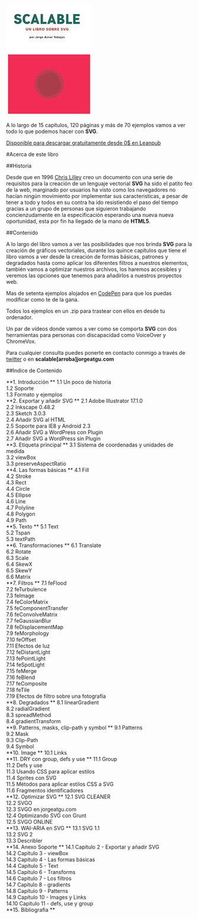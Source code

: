 ![portada de Scalable, un libro sobre SVG](https://github.com/jorgeatgu/scalable/blob/master/portada-scalable.png)

A lo largo de 15 capítulos, 120 páginas y más de 70 ejemplos vamos a ver todo lo que podemos hacer con **SVG**.

[Disponible para descargar gratuitamente desde 0$ en Leanpub](https://leanpub.com/scalable/)


#Acerca de este libro

##Historia

Desde que en 1996 [Chris Lilley](https://twitter.com/svgeesus) creo un documento con una serie de requisitos para la creación de un lenguaje vectorial **SVG** ha sido el patito feo de la web, marginado por usuarios ha visto como los navegadores no hacían ningún movimiento por implementar sus caracteristicas, a pesar de tener a todo y todos en su contra ha ido resistiendo el paso del tiempo gracias a un grupo de personas que siguieron trabajando concienzudamente en la especificación esperando una nueva nueva oportunidad, esta por fin ha llegado de la mano de **HTML5**.

##Contenido

A lo largo del libro vamos a ver las posibilidades que nos brinda **SVG** para la creación de gráficos vectoriales, durante los quince capítulos que tiene el libro vamos a ver desde la creación de formas básicas, patrones y degradados hasta como aplicar los diferentes filtros a nuestros elementos, también vamos a optimizar nuestros archivos, los haremos accesibles y veremos las opciones que tenemos para añadirlos a nuestros proyectos web.

Mas de setenta ejemplos alojados en [CodePen](http://codepen.io/collection/Gvcwd/) para que los puedas modificar como te de la gana.

Todos los ejemplos en un .zip para trastear con ellos en desde tu ordenador.

Un par de vídeos donde vamos a ver como se comporta **SVG** con dos herramientas para personas con discapacidad como VoiceOver y ChromeVox.

Para cualquier consulta puedes ponerte en contacto conmigo a través de [twitter](https://twitter.com/jorgeATGU) o en **scalable[arroba]jorgeatgu.com**

##Indice de Contenido


**1. Introducción  **
	1.1 Un poco de historia  
	1.2 Soporte  
	1.3 Formato y ejemplos  
**2. Exportar y añadir SVG  **
  2.1 Adobe Illustrator 17.1.0  
  2.2 Inkscape 0.48.2  
  2.3 Sketch 3.0.3  
  2.4 Añadir SVG al HTML  
  2.5 Soporte para IE8 y Android 2.3  
  2.6 Añadir SVG a WordPress con Plugin  
  2.7 Añadir SVG a WordPress sin Plugin  
**3. Etiqueta principal  **
  3.1 Sistema de coordenadas y unidades de medida  
  3.2 viewBox  
  3.3 preserveAspectRatio  
**4. Las formas básicas  **
  4.1 Fill  
  4.2 Stroke  
  4.3 Rect  
  4.4 Circle  
  4.5 Ellipse  
  4.6 Line  
  4.7 Polyline  
  4.8 Polygon  
  4.9 Path  
**5. Texto  **
  5.1 Text  
  5.2 Tspan  
  5.3 textPath  
**6. Transformaciones  **
  6.1 Translate  
  6.2 Rotate  
  6.3 Scale  
  6.4 SkewX  
  6.5 SkewY  
  6.6 Matrix  
**7. Filtros  **
  7.1 feFlood  
  7.2 feTurbulence  
  7.3 feImage  
  7.4 feColorMatrix  
  7.5 feComponentTransfer  
  7.6 feConvolveMatrix  
  7.7 feGaussianBlur  
  7.8 feDisplacementMap  
  7.9 feMorphology  
  7.10 feOffset  
  7.11 Efectos de luz  
  7.12 feDistantLight  
  7.13 fePointLight  
  7.14 feSpotLight  
  7.15 feMerge  
  7.16 feBlend  
  7.17 feComposite  
  7.18 feTile  
  7.19 Efectos de filtro sobre una fotografía  
**8. Degradados  **
  8.1 linearGradient  
  8.2 radialGradient  
  8.3 spreadMethod  
  8.4 gradientTransform  
**9. Patterns, masks, clip-path y symbol  **
  9.1 Patterns  
  9.2 Mask  
  9.3 Clip-Path  
  9.4 Symbol  
**10. Image  **
  10.1 Links  
**11. DRY con group, defs y use  **
  11.1 Group  
  11.2 Defs y use  
  11.3 Usando CSS para aplicar estilos  
  11.4 Sprites con SVG  
  11.5 Métodos para aplicar estilos CSS a SVG  
  11.6 Fragmentos identificadores  
**12. Optimizar SVG  **
  12.1 SVG CLEANER  
  12.2 SVGO  
  12.3 SVGO en jorgeatgu.com  
  12.4 Optimizando SVG con Grunt  
  12.5 SVGO ONLINE  
**13. WAI-ARIA en SVG  **
  13.1 SVG 1.1  
  13.2 SVG 2  
  13.3 Describler  
**14. Anexo Soporte  **
  14.1 Capítulo 2 - Exportar y añadir SVG  
  14.2 Capítulo 3 - viewBox  
  14.3 Capítulo 4 - Las formas básicas  
  14.4 Capítulo 5 - Text  
  14.5 Capítulo 6 - Transforms  
  14.6 Capítulo 7 - Los filtros  
  14.7 Capítulo 8 - gradients  
  14.8 Capítulo 9 - Patterns  
  14.9 Capítulo 10 - Images y Links  
  14.10 Capítulo 11 - defs, use y group  
**15. Bibliografia  **
